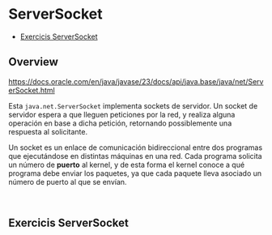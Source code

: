 # ServerSocket

* [Exercicis ServerSocket](#exercicis-serversocket)

## Overview

https://docs.oracle.com/en/java/javase/23/docs/api/java.base/java/net/ServerSocket.html


Esta `java.net.ServerSocket` implementa sockets de servidor. Un socket de servidor espera a que lleguen peticiones por la red, y realiza alguna operación en base a dicha petición, retornando possiblemente una respuesta al solicitante.

Un socket es un enlace de comunicación bidireccional entre dos programas que ejecutándose en distintas máquinas en una red. 
Cada programa solicita un número de **puerto** al kernel, y de esta forma el kernel conoce a qué programa debe enviar los paquetes, ya que cada paquete lleva asociado un número de puerto al que se envían.


<br />

## Exercicis ServerSocket

